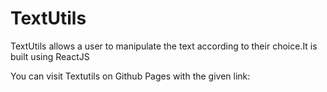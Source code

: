 # TextUtils
TextUtils allows a user to manipulate the text according to their choice.It is built using ReactJS 

You can visit Textutils on Github Pages with the given link:
